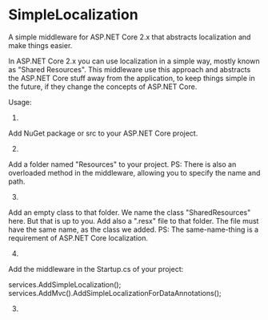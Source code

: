 # SimpleLocalization
A simple middleware for ASP.NET Core 2.x that abstracts localization and make things easier.

In ASP.NET Core 2.x you can use localization in a simple way, mostly known as "Shared Resources". This middleware use this approach and abstracts the ASP.NET Core stuff away from the application, to keep things simple in the future, if they change the concepts of ASP.NET Core.

Usage:

1)
Add NuGet package or src to your ASP.NET Core project.

2)
Add a folder named "Resources" to your project.
PS: There is also an overloaded method in the middleware, allowing you to specify the name and path.

3)
Add an empty class to that folder. We name the class "SharedResources" here. But that is up to you.
Add also a ".resx" file to that folder. The file must have the same name, as the class we added.
PS: The same-name-thing is a requirement of ASP.NET Core localization.

4)
Add the middleware in the Startup.cs of your project:

  services.AddSimpleLocalization<SharedResources>();
  services.AddMvc().AddSimpleLocalizationForDataAnnotations<SharedResources>();

3)
